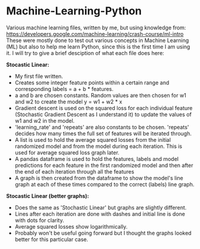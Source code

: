 # Machine-Learning-Python
Various machine learning files, written by me, but using knowledge from: https://developers.google.com/machine-learning/crash-course/ml-intro
These were mostly done to test out various concepts in Machine Learning (ML) but also to help me learn Python, since this is the first time I am using it.
I will try to give a brief desciption of what each file does here:

**Stocastic Linear:**
- My first file written.
- Creates some integer feature points within a certain range and corresponding labels = a + b * features.
- a and b are chosen constants. Random values are then chosen for w1 and w2 to create the model y = w1 + w2 * x 
- Gradient descent is used on the squared loss for each individual feature (Stochastic Gradient Descent as I understand it) to update the values of w1 and w2 in the model.
- 'learning_rate' and 'repeats' are also constants to be chosen. 'repeats' decides how many times the full set of features will be iterated through.
- A list is used to hold the average squared losses from the initial randomized model and from the model during each iteration. This is used for average squared loss graph later.
- A pandas dataframe is used to hold the features, labels and model predictions for each feature in the first randomized model and then after the end of each iteration through all the features
- A graph is then created from the dataframe to show the model's line graph at each of these times compared to the correct (labels) line graph.

**Stocastic Linear (better graphs):**
- Does the same as 'Stochastic Linear' but graphs are slightly different.
- Lines after each iteration are done with dashes and initial line is done with dots for clarity.
- Average squared losses show logarithmically.
- Probably won't be useful going forward but I thought the graphs looked better for this particular case.
